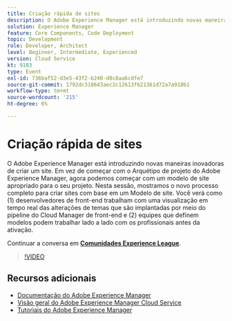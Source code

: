 ```yaml
---
title: Criação rápida de sites
description: O Adobe Experience Manager está introduzindo novas maneiras inovadoras de criar um site. Em vez de começar com o Arquétipo de projeto do Adobe Experience Manager, agora podemos começar com um modelo de site apropriado para o seu projeto. Nesta sessão, mostramos o novo processo completo para criar sites com base em um Modelo de site. Você verá como (1) desenvolvedores de front-end trabalham com uma visualização em tempo real das alterações de temas que são implantadas por meio do pipeline do Cloud Manager de front-end e (2) equipes que definem modelos podem trabalhar lado a lado com os profissionais antes da ativação.
solution: Experience Manager
feature: Core Components, Code Deployment
topic: Development
role: Developer, Architect
level: Beginner, Intermediate, Experienced
version: Cloud Service
kt: 9183
type: Event
exl-id: 736baf52-d3e5-43f2-b240-d8c8aa6cdfe7
source-git-commit: 1792dc318643aec2c12613f621361d72a7a918b1
workflow-type: tm+mt
source-wordcount: '215'
ht-degree: 6%

---
```


# Criação rápida de sites

O Adobe Experience Manager está introduzindo novas maneiras inovadoras de criar um site. Em vez de começar com o Arquétipo de projeto do Adobe Experience Manager, agora podemos começar com um modelo de site apropriado para o seu projeto. Nesta sessão, mostramos o novo processo completo para criar sites com base em um Modelo de site. Você verá como (1) desenvolvedores de front-end trabalham com uma visualização em tempo real das alterações de temas que são implantadas por meio do pipeline do Cloud Manager de front-end e (2) equipes que definem modelos podem trabalhar lado a lado com os profissionais antes da ativação.

Continuar a conversa em **[Comunidades Experience League](https://adobe.ly/2Y4sJMf)**.

>[!VIDEO](https://video.tv.adobe.com/v/337721/?quality=12&learn=on&hidetitle=true)

## Recursos adicionais

- [Documentação do Adobe Experience Manager ](https://experienceleague.adobe.com/docs/experience-manager-cloud-service.html?lang=pt-BR)
- [Visão geral do Adobe Experience Manager Cloud Service](https://experienceleague.adobe.com/docs/experience-manager-cloud-service/overview/home.html)
- [Tutoriais do Adobe Experience Manager](https://experienceleague.adobe.com/docs/experience-manager-tutorials.html)
